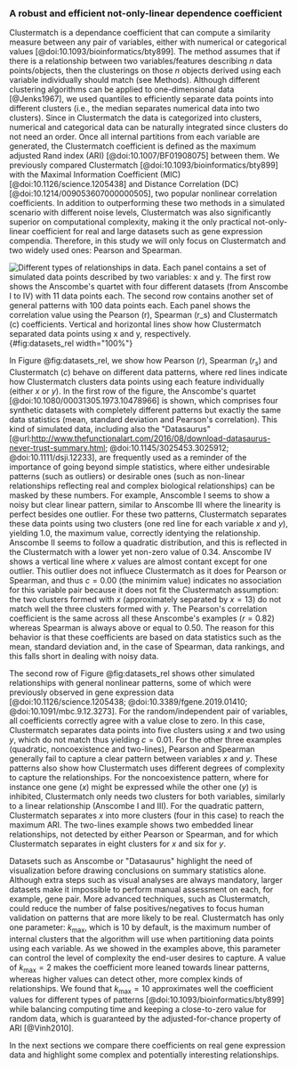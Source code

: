 ### A robust and efficient not-only-linear dependence coefficient

Clustermatch is a dependance coefficient that can compute a similarity measure between any pair of variables, either with numerical or categorical values [@doi:10.1093/bioinformatics/bty899].
The method assumes that if there is a relationship between two variables/features describing $n$ data points/objects, then the clusterings on those $n$ objects derived using each variable individually should match (see Methods).
Although different clustering algorithms can be applied to one-dimensional data [@Jenks1967], we used quantiles to efficiently separate data points into different clusters (i.e., the median separates numerical data into two clusters).
Since in Clustermatch the data is categorized into clusters, numerical and categorical data can be naturally integrated since clusters do not need an order.
Once all internal partitions from each variable are generated, the Clustermatch coefficient is defined as the maximum adjusted Rand index (ARI) [@doi:10.1007/BF01908075] between them.
We previously compared Clustermatch [@doi:10.1093/bioinformatics/bty899] with the Maximal Information Coefficient (MIC) [@doi:10.1126/science.1205438] and Distance Correlation (DC) [@doi:10.1214/009053607000000505], two popular nonlinear correlation coefficients.
In addition to outperforming these two methods in a simulated scenario with different noise levels, Clustermatch was also significantly superior on computational complexity, making it the only practical not-only-linear coefficient for real and large datasets such as gene expression compendia.
Therefore, in this study we will only focus on Clustermatch and two widely used ones: Pearson and Spearman.


![
**Different types of relationships in data.**
Each panel contains a set of simulated data points described by two variables: $x$ and $y$.
The first row shows the Anscombe's quartet with four different datasets (from Anscombe I to IV) with 11 data points each.
The second row contains another set of general patterns with 100 data points each.
Each panel shows the correlation value using the Pearson ($r$), Spearman ($r_s$) and Clustermatch ($c$) coefficients.
Vertical and horizontal lines show how Clustermatch separated data points using $x$ and $y$, respectively.
](images/intro/relationships.svg "Different types of relationships in data"){#fig:datasets_rel width="100%"}


In Figure @fig:datasets_rel, we show how Pearson ($r$), Spearman ($r_s$) and Clustermatch ($c$) behave on different data patterns, where red lines indicate how Clustermatch clusters data points using each feature individually (either $x$ or $y$).
In the first row of the figure, the Anscombe's quartet [@doi:10.1080/00031305.1973.10478966] is shown, which comprises four synthetic datasets with completely different patterns but exactly the same data statistics (mean, standard deviation and Pearson's correlation).
This kind of simulated data, including also the "Datasaurus" [@url:http://www.thefunctionalart.com/2016/08/download-datasaurus-never-trust-summary.html; @doi:10.1145/3025453.3025912; @doi:10.1111/dsji.12233], are frequently used as a reminder of the importance of going beyond simple statistics, where either undesirable patterns (such as outliers) or desirable ones (such as non-linear relationships reflecting real and complex biological relationships) can be masked by these numbers.
For example, Anscomble I seems to show a noisy but clear linear pattern, similar to Anscombe III where the linearity is perfect besides one outlier.
For these two patterns, Clustermatch separates these data points using two clusters (one red line for each variable $x$ and $y$), yielding 1.0, the maximum value, correctly identying the relationship.
Anscombe II seems to follow a quadratic distribution, and this is reflected in the Clustermatch with a lower yet non-zero value of 0.34.
Anscombe IV shows a vertical line where $x$ values are almost contant except for one outlier.
This outlier does not influece Clustermatch as it does for Pearson or Spearman, and thus $c=0.00$ (the minimim value) indicates no association for this variable pair because it does not fit the Clustermatch assumption: the two clusters formed with $x$ (approximately separated by $x=13$) do not match well the three clusters formed with $y$.
The Pearson's correlation coefficient is the same across all these Anscombe's examples ($r=0.82$) whereas Spearman is always above or equal to 0.50.
The reason for this behavior is that these coefficients are based on data statistics such as the mean, standard deviation and, in the case of Spearman, data rankings, and this falls short in dealing with noisy data.


The second row of Figure @fig:datasets_rel shows other simulated relationships with general nonlinear patterns, some of which were previously observed in gene expression data [@doi:10.1126/science.1205438; @doi:10.3389/fgene.2019.01410; @doi:10.1091/mbc.9.12.3273].
For the random/independent pair of variables, all coefficients correctly agree with a value close to zero.
In this case, Clustermatch separates data points into five clusters using $x$ and two using $y$, which do not match thus yielding $c=0.01$.
For the other three examples (quadratic, noncoexistence and two-lines), Pearson and Spearman generally fail to capture a clear pattern between variables $x$ and $y$.
These patterns also show how Clustermatch uses different degrees of complexity to capture the relationships.
For the noncoexistence pattern, where for instance one gene ($x$) might be expressed while the other one ($y$) is inhibited, Clustermatch only needs two clusters for both variables, similarly to a linear relationship (Anscombe I and III).
For the quadratic pattern, Clustermatch separates $x$ into more clusters (four in this case) to reach the maximum ARI.
The two-lines example shows two embedded linear relationships, not detected by either Pearson or Spearman, and for which Clustermatch separates in eight clusters for $x$ and six for $y$.


Datasets such as Anscombe or "Datasaurus" highlight the need of visualization before drawing conclusions on summary statistics alone.
Although extra steps such as visual analyses are always mandatory, larger datasets make it impossible to perform manual assessment on each, for example, gene pair.
More advanced techniques, such as Clustermatch, could reduce the number of false positives/negatives to focus human validation on patterns that are more likely to be real.
Clustermatch has only one parameter: $k_{\mathrm{max}}$, which is 10 by default, is the maximum number of internal clusters that the algorithm will use when partitioning data points using each variable.
As we showed in the examples above, this parameter can control the level of complexity the end-user desires to capture.
A value of $k_{\mathrm{max}}=2$ makes the coefficient more leaned towards linear patterns, whereas higher values can detect other, more complex kinds of relationships.
We found that $k_{\mathrm{max}}=10$ approximates well the coefficient values for different types of patterns [@doi:10.1093/bioinformatics/bty899] while balancing computing time and keeping a close-to-zero value for random data, which is guaranteed by the adjusted-for-chance property of ARI [@Vinh2010].


In the next sections we compare there coefficients on real gene expression data and highlight some complex and potentially interesting relationships.
